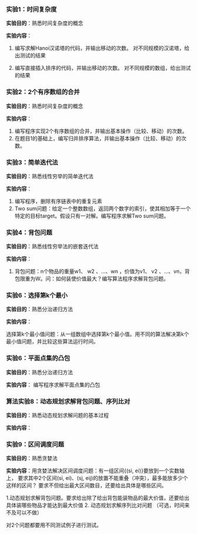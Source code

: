 ### 实验1：时间复杂度

**实验目的**：熟悉时间复杂度的概念

**实验内容**：

1. 编写求解Hanoi汉诺塔的代码，并输出移动的次数。 对不同规模的汉诺塔，给出测试的结果
  
3. 编写直接插入排序的代码，并输出移动的次数。 对不同规模的数组，给出测试的结果


### 实验2：2个有序数组的合并

**实验目的**：熟悉时间复杂度的概念

**实验内容**：

1. 编写程序实现2个有序数组的合并，并输出基本操作（比较、移动）的次数。
2. 在题目1的基础上，编写归并排序算法，并输出基本操作（比较、移动）的次数。


### 实验3：简单迭代法

**实验目的**：熟悉线性穷举的简单迭代法

**实验内容**：
1. 编写程序，删除有序链表中的重复元素
2. Two sum问题：给定一个整数数组，返回两个数字的索引，使其相加等于一个特定的目标target。假设只有一对解。编写程序求解Two sum问题。

### 实验4：背包问题

**实验目的**：熟悉线性穷举法的嵌套迭代法

**实验内容**：
1. 背包问题：n个物品的重量w1、 w2 、…、wn ，价值为v1、 v2 、…、vn，背包限重为W。问：如何装使价值最大？编写算法程序求解背包问题。

### 实验6：选择第k个最小

**实验目的**：熟悉分治递归方法

**实验内容**：

选择第k个最小值问题：从一组数组中选择第k个最小值。用不同的算法解决第k个最小值问题，并比较这些算法运行时间。

### 实验6：平面点集的凸包

**实验目的**：熟悉分治递归方法

**实验内容**：
   编写程序求解平面点集的凸包


### 算法实验8：动态规划求解背包问题、序列比对

**实验目的**：熟悉动态规划求解问题的基本过程

**实验内容**：

### 实验9：区间调度问题

**实验目的**：熟悉贪婪法

**实验内容**：用贪婪法解决区间调度问题：有一组区间{(si, ei)}要放到一个实数轴上，
要求其中2个区间(si, ei)、(sj, eij)的放置不能重叠（冲突），最多能放多少个这样的区间？
要求不但给出最大区间数目，还要给出具体是哪些区间。

1.动态规划求解背包问题。要求给出除了给出背包能装物品的最大价值，还要给出具体装哪些物品才能达到最大价值
2. 动态规划求解序列比对问题 （可选，时间来不及可以不做）

对2个问题都要用不同测试例子进行测试。
